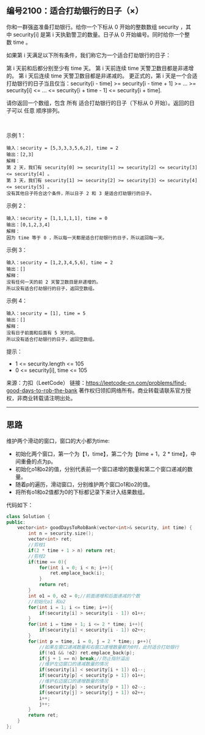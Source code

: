 ## 编号2100：适合打劫银行的日子（×）

你和一群强盗准备打劫银行。给你一个下标从 0 开始的整数数组 security ，其中 security[i] 是第 i 天执勤警卫的数量。日子从 0 开始编号。同时给你一个整数 time 。

如果第 i 天满足以下所有条件，我们称它为一个适合打劫银行的日子：

第 i 天前和后都分别至少有 time 天。
第 i 天前连续 time 天警卫数目都是非递增的。
第 i 天后连续 time 天警卫数目都是非递减的。
更正式的，第 i 天是一个合适打劫银行的日子当且仅当：security[i - time] >= security[i - time + 1] >= ... >= security[i] <= ... <= security[i + time - 1] <= security[i + time].

请你返回一个数组，包含 所有 适合打劫银行的日子（下标从 0 开始）。返回的日子可以 任意 顺序排列。

 

示例 1：
```
输入：security = [5,3,3,3,5,6,2], time = 2
输出：[2,3]
解释：
第 2 天，我们有 security[0] >= security[1] >= security[2] <= security[3] <= security[4] 。
第 3 天，我们有 security[1] >= security[2] >= security[3] <= security[4] <= security[5] 。
没有其他日子符合这个条件，所以日子 2 和 3 是适合打劫银行的日子。
```
示例 2：
```
输入：security = [1,1,1,1,1], time = 0
输出：[0,1,2,3,4]
解释：
因为 time 等于 0 ，所以每一天都是适合打劫银行的日子，所以返回每一天。
```
示例 3：
```
输入：security = [1,2,3,4,5,6], time = 2
输出：[]
解释：
没有任何一天的前 2 天警卫数目是非递增的。
所以没有适合打劫银行的日子，返回空数组。
```
示例 4：
```
输入：security = [1], time = 5
输出：[]
解释：
没有日子前面和后面有 5 天时间。
所以没有适合打劫银行的日子，返回空数组。 
```
提示：

* 1 <= security.length <= 105
* 0 <= security[i], time <= 105

来源：力扣（LeetCode）
链接：https://leetcode-cn.com/problems/find-good-days-to-rob-the-bank
著作权归领扣网络所有。商业转载请联系官方授权，非商业转载请注明出处。

---
## 思路

维护两个滑动的窗口，窗口的大小都为time:

* 初始化两个窗口，第一个为【1，time】，第二个为【time + 1，2 * time】，中间重叠的点为p。
* 初始化o1和o2的值，分别代表前一个窗口递增的数量和第二个窗口递减的数量。
* 随着p的遍历，滑动窗口，分别维护两个窗口o1和o2的值。
* 将所有o1和o2值都为0的下标都记录下来计入结果数组。

代码如下：
```c++
class Solution {
public:
    vector<int> goodDaysToRobBank(vector<int>& security, int time) {
        int n = security.size();
        vector<int> ret;
        //剪枝1
        if(2 * time + 1 > n) return ret;
        //剪枝2
        if(time == 0){
            for(int i = 0; i < n; i++){
                ret.emplace_back(i);
            }
            return ret;
        }
        int o1 = 0, o2 = 0;//前面递增和后面递减的个数
        //初始化o1 和o2
        for(int i = 1; i <= time; i++){
            if(security[i] > security[i - 1]) o1++;
        }
        for(int i = time + 1; i <= 2 * time; i++){
            if(security[i] < security[i - 1]) o2++;
        }
        for(int p = time, i = 0, j = 2 * time;; p++){
            //如果左窗口递减数量和右窗口递增数量都为0时，此时适合打劫银行
            if(!o1 && !o2) ret.emplace_back(p);
            if(j + 1 == n) break;//防止指针溢出
            //维护左边窗口的递减数量的情况
            if(security[i] < security[i + 1]) o1--;
            if(security[p] < security[p + 1]) o1++;
            //维护右边窗口的递增数量的情况
            if(security[p] > security[p + 1]) o2--;
            if(security[j] > security[j + 1]) o2++;
            i++;
            j++;
        }
        return ret;
    }
};

````